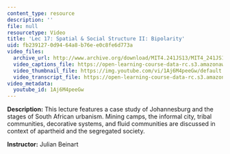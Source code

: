 ```yaml
---
content_type: resource
description: ''
file: null
resourcetype: Video
title: 'Lec 17: Spatial & Social Structure II: Bipolarity'
uid: fb239127-0d94-64a8-b76e-e0c8fe6d773a
video_files:
  archive_url: http://www.archive.org/download/MIT4.241JS13/MIT4_241JS13_lec17_300k.mp4
  video_captions_file: https://open-learning-course-data-rc.s3.amazonaws.com/4-241j-theory-of-city-form-spring-2013/0529fa483e3d5192aea07884051c707c_1Aj6M4peeGw.vtt
  video_thumbnail_file: https://img.youtube.com/vi/1Aj6M4peeGw/default.jpg
  video_transcript_file: https://open-learning-course-data-rc.s3.amazonaws.com/4-241j-theory-of-city-form-spring-2013/a96c72ef2ce425f1ca26603ed3355c3e_1Aj6M4peeGw.pdf
video_metadata:
  youtube_id: 1Aj6M4peeGw
---
```


**Description:** This lecture features a case study of Johannesburg and the stages of South African urbanism. Mining camps, the informal city, tribal communities, decorative systems, and fluid communities are discussed in context of apartheid and the segregated society.

**Instructor:** Julian Beinart